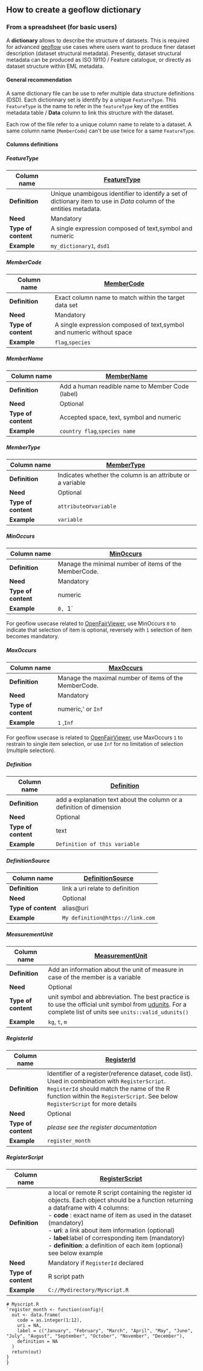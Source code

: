 ## **How to create a geoflow dictionary**

### From a spreadsheet (for basic users)
A **dictionary** allows to describe the structure of datasets. This is required for advanced [geoflow](https://github.com/eblondel/geoflow) use cases where users want to produce finer dataset description (dataset structural metadata). Presently, dataset structural metadata can be produced as ISO 19110 / Feature catalogue, or directly as dataset structure within EML metadata.

#### General recommendation

A same dictionary file can be use to refer multiple data structure definitions (DSD). Each dictionnary set is identify by a unique `FeatureType`. This `FeatureType` is the name to refer in the `featureType` key of the entities metadata table / **Data** column to link this structure with the dataset.

Each row of the file refer to a unique column name to relate to a dataset. A same column name (`MemberCode`) can't be use twice for a same `FeatureType`. 

#### Columns definitions

##### FeatureType
| **Column name**              | <u>FeatureType</u> |
| ---------------------------- | ----------------------- |
| **Definition**               | Unique unambigous identifier to identify a set of dictionary item to use in *Data* column of the entities metadata.|
| **Need**                     |Mandatory                |
| **Type of content** 		     |A single expression composed of text,symbol and numeric   |
| **Example**                  |`my_dictionary1`, `dsd1`       |

##### MemberCode

| **Column name**              | <u>MemberCode</u> |
| ---------------------------- | ----------------------- |
| **Definition**               | Exact column name to match within the target data set|
| **Need**                     |Mandatory                |
| **Type of content** 		   |A single expression composed of text,symbol and numeric without space   |
| **Example**                 |`flag`,`species`        |

##### MemberName
| **Column name**              | <u>MemberName</u> |
| ---------------------------- | ----------------------- |
| **Definition**               |Add a human readible name to Member Code (label)  |
| **Need**                     |Optional                |
| **Type of content** 		   | Accepted space, text, symbol and numeric |
| **Example**                 |`country flag`,`species name`        |

##### MemberType
| **Column name**              | <u>MemberType</u> |
| ---------------------------- | ----------------------- |
| **Definition**               |Indicates whether the column is an attribute or a variable  |
| **Need**                     |Optional                |
| **Type of content** 		   | `attribute`or`variable` |
| **Example**                 |`variable`        |

##### MinOccurs
| **Column name**              | <u>MinOccurs</u> |
| ---------------------------- | ----------------------- |
| **Definition**               |Manage the minimal number of items of the MemberCode.|
| **Need**                     |Mandatory                |
| **Type of content** 		   | numeric  |
| **Example**                 |`0, `1`         |

For geoflow usecase related to [OpenFairViewer](https://github.com/eblondel/OpenFairViewer), use MinOccurs `0` to indicate that selection of item is optional, reversely with `1` selection of item becomes mandatory.

##### MaxOccurs
| **Column name**              | <u>MaxOccurs</u> |
| ---------------------------- | ----------------------- |
| **Definition**               |Manage the maximal number of items of the MemberCode. |
| **Need**                     |Mandatory                |
| **Type of content** 		   | numeric,' or `Inf`  |
| **Example**                 |`1` ,`Inf`  |

For geoflow usecase is related to [OpenFairViewer](https://github.com/eblondel/OpenFairViewer), use MaxOccurs `1` to restrain to single item selection, or use `Inf` for no limitation of selection (multiple selection).

##### Definition
| **Column name**              | <u>Definition</u> |
| ---------------------------- | ----------------------- |
| **Definition**               |add a explanation text about the column or a definition of dimension|
| **Need**                     |Optional                |
| **Type of content** 		   | text  |
| **Example**                 |`Definition of this variable`        |

##### DefinitionSource
| **Column name**              | <u>DefinitionSource</u> |
| ---------------------------- | ----------------------- |
| **Definition**               |link a uri relate to definition|
| **Need**                     |Optional                |
| **Type of content** 		   |alias@uri  |
| **Example**                 |`My definition@https://link.com`  |

##### MeasurementUnit
| **Column name**              | <u>MeasurementUnit</u> |
| ---------------------------- | ----------------------- |
| **Definition**               |Add an information about the unit of measure in case of the member is a variable |
| **Need**                     |Optional                |
| **Type of content** 		   |unit symbol and abbreviation. The best practice is to use the official unit symbol from [udunits](https://www.unidata.ucar.edu/software/udunits). For a complete list of units see `units::valid_udunits()`|
| **Example**                 |`kg`, `t`, `m` |

##### RegisterId
| **Column name**              | <u>RegisterId</u> |
| ---------------------------- | ----------------------- |
| **Definition**               |Identifier of a register(reference dataset, code list). Used in combination with `RegisterScript`. `RegisterId` should match the name of the R function within the `RegisterScript`. See below `RegisterScript` for more details|
| **Need**                     |Optional                |
| **Type of content** 		   | *please see the register documentation*|
| **Example**                 |`register_month` |

##### RegisterScript
| **Column name**              | <u>RegisterScript</u> |
| ---------------------------- | ----------------------- |
| **Definition**               |a local or remote R script containing the register id objects. Each object should be a function returning a dataframe with 4 columns:<br/>- **code** : exact name of item as used in the dataset (mandatory)<br/>- **uri**: a link about item information (optional)<br/>- **label**:label of corresponding item (mandatory) <br/>- **definition**: a definition of each item (optional)<br>see below example |
| **Need**                     |Mandatory if `RegisterId` declared                |
| **Type of content** 		   |R script path |
| **Example**                 |`C://Mydirectory/Myscript.R` |
```{r} 
# Myscript.R
`register_month <- function(config){  
  out <- data.frame(
    code = as.integer(1:12),
    uri = NA,
    label = c("January", "February", "March", "April", "May", "June", "July", "August", "September", "October", "November", "December"),
    definition = NA
  )
  return(out)		
}
}
```
